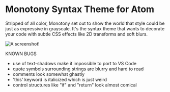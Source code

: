 # Monotony Syntax Theme for Atom

Stripped of all color, Monotony set out to show the world that style could be just as expressive in grayscale. It's the syntax theme that wants to decorate your code with subtle CSS effects like 2D transforms and soft blurs.

![A screenshot!](https://f.cloud.github.com/assets/69169/2302417/fec4d2e4-a17b-11e3-927e-b4e375d3e26c.png)

KNOWN BUGS
* use of text-shadows make it impossible to port to VS Code
* quote symbols surrounding strings are blurry and hard to read
* comments look somewhat ghastly
* 'this' keyword is italicized which is just weird
* control structures like "if" and "return" look almost comical
